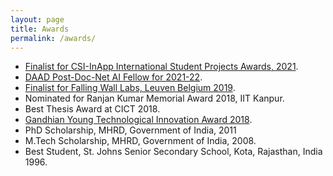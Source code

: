 ```yaml
---
layout: page
title: Awards
permalink: /awards/
---
```

* [Finalist for CSI-InApp International Student Projects Awards, 2021](https://www.youtube.com/watch?v=9OMzIksAeZ4&t=7095s).
* [DAAD Post-Doc-Net AI Fellow for 2021-22](https://www.daad.de/en/the-daad/postdocnet/fellows/fellows/).
* [Finalist for Falling Wall Labs, Leuven Belgium 2019](https://www.facebook.com/doemijmaarwetenschap/videos/falling-walls-lab-leuven-2019/2217905358539744/).
* Nominated for Ranjan Kumar Memorial Award 2018, IIT Kanpur.
* Best Thesis Award at CICT 2018.
* [Gandhian Young Technological Innovation Award 2018](https://www.youtube.com/watch?v=8Tw1t9DiZSk).
* PhD Scholarship, MHRD, Government of India, 2011
* M.Tech Scholarship, MHRD, Government of India, 2008.
* Best Student, St. Johns Senior Secondary School, Kota, Rajasthan, India 1996.

